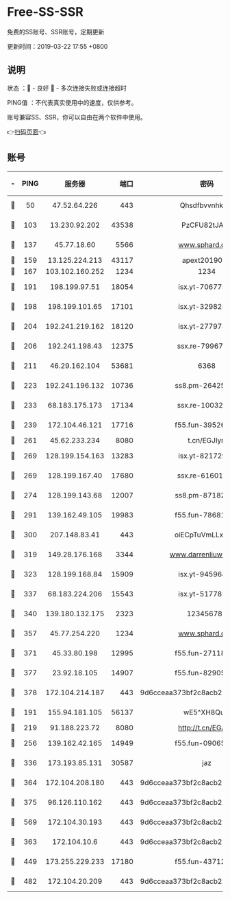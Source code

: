 # Free-SS-SSR

免费的SS账号、SSR账号，定期更新

更新时间：2019-03-22 17:55 +0800

## 说明

状态     ：🙂 - 良好 🙁 - 多次连接失败或连接超时

PING值   ：不代表真实使用中的速度，仅供参考。

账号兼容SS、SSR，你可以自由在两个软件中使用。

👉[扫码页面](https://liesauer.github.io/Free-SS-SSR/)👈

## 账号

|-|PING|服务器|端口|密码|加密方式|区域|
|:----:|:----:|:-----:|-----:|:----:|:----:|:----:|
|🙂|50|47.52.64.226|443|Qhsdfbvvnhkm1|aes-256-cfb|HK|
|🙂|103|13.230.92.202|43538|PzCFU82tJAdZ|aes-256-cfb|JP|
|🙂|137|45.77.18.60|5566|www.sphard.com|aes-256-cfb|JP|
|🙂|159|13.125.224.213|43117|apext2019005|chacha20|KR|
|🙂|167|103.102.160.252|1234|1234|rc4-md5|JP|
|🙂|191|198.199.97.51|18054|isx.yt-70677561|aes-256-cfb|US|
|🙂|198|198.199.101.65|17101|isx.yt-32982313|aes-256-cfb|US|
|🙂|204|192.241.219.162|18120|isx.yt-27797357|aes-256-cfb|US|
|🙂|206|192.241.198.43|12375|ssx.re-79967299|aes-256-cfb|US|
|🙂|211|46.29.162.104|53681|6368|aes-256-ctr|RU|
|🙂|223|192.241.196.132|10736|ss8.pm-26425369|aes-256-cfb|US|
|🙂|233|68.183.175.173|17134|ssx.re-10032791|aes-256-cfb|US|
|🙂|239|172.104.46.121|17716|f55.fun-39526771|aes-256-cfb|SG|
|🙂|261|45.62.233.234|8080|t.cn/EGJIyrl|rc4-md5|CA|
|🙂|269|128.199.154.163|13283|isx.yt-82172989|aes-256-cfb|SG|
|🙂|269|128.199.167.40|17680|ssx.re-61601620|aes-256-cfb|SG|
|🙂|274|128.199.143.68|12007|ss8.pm-87182779|aes-256-cfb|SG|
|🙂|291|139.162.49.105|19983|f55.fun-78681793|aes-256-cfb|SG|
|🙂|300|207.148.83.41|443|oiECpTuVmLLxk4Ts|aes-256-cfb|AU|
|🙂|319|149.28.176.168|3344|www.darrenliuwei.com|aes-256-cfb|AU|
|🙂|323|128.199.168.84|15909|isx.yt-94596465|aes-256-cfb|SG|
|🙂|337|68.183.224.206|15543|isx.yt-51778566|aes-256-cfb|SG|
|🙂|340|139.180.132.175|2323|123456789|aes-256-cfb|SG|
|🙂|357|45.77.254.220|1234|www.sphard.com|aes-256-cfb|SG|
|🙂|371|45.33.80.198|12995|f55.fun-27118272|aes-256-cfb|US|
|🙂|377|23.92.18.105|14907|f55.fun-82905672|aes-256-cfb|US|
|🙂|378|172.104.214.187|443|9d6cceaa373bf2c8acb22e60b6a58be6|aes-256-cfb|US|
|🙂|191|155.94.181.105|56137|wE5^XH8Quw|aes-256-cfb|US|
|🙂|219|91.188.223.72|8080|http://t.cn/EGJIyrl|rc4-md5|RU|
|🙂|256|139.162.42.165|14949|f55.fun-09065498|aes-256-cfb|SG|
|🙂|336|173.193.85.131|30587|jaz|aes-256-cfb|US|
|🙂|364|172.104.208.180|443|9d6cceaa373bf2c8acb22e60b6a58be6|aes-256-cfb|US|
|🙂|375|96.126.110.162|443|9d6cceaa373bf2c8acb22e60b6a58be6|aes-256-cfb|US|
|🙂|569|172.104.30.193|443|9d6cceaa373bf2c8acb22e60b6a58be6|aes-256-cfb|US|
|🙁|363|172.104.10.6|443|9d6cceaa373bf2c8acb22e60b6a58be6|aes-256-cfb|US|
|🙁|449|173.255.229.233|17180|f55.fun-43712198|aes-256-cfb|US|
|🙁|482|172.104.20.209|443|9d6cceaa373bf2c8acb22e60b6a58be6|aes-256-cfb|US|
